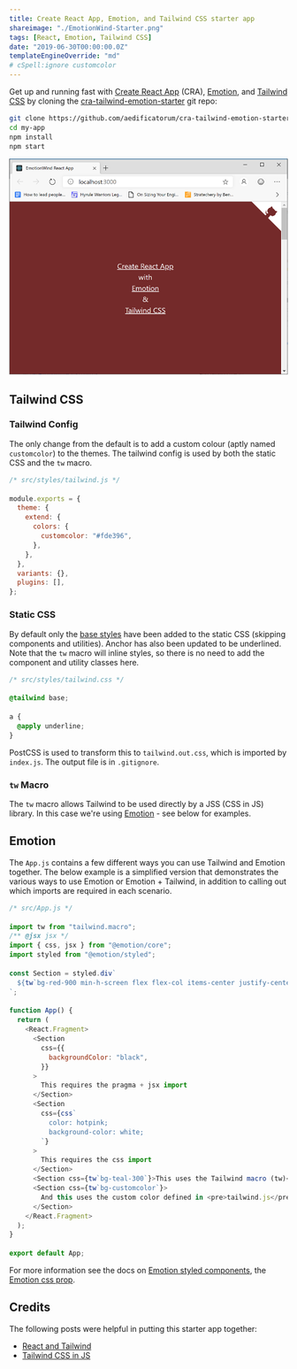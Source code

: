 ```yaml
---
title: Create React App, Emotion, and Tailwind CSS starter app
shareimage: "./EmotionWind-Starter.png"
tags: [React, Emotion, Tailwind CSS]
date: "2019-06-30T00:00:00.0Z"
templateEngineOverride: "md"
# cSpell:ignore customcolor
---
```


Get up and running fast with [Create React App][create react app] (CRA), [Emotion], and [Tailwind CSS] by cloning the [cra-tailwind-emotion-starter] git repo:

```bash
git clone https://github.com/aedificatorum/cra-tailwind-emotion-starter.git my-app
cd my-app
npm install
npm start
```

![App Splash](./EmotionWind-Starter.png)

## Tailwind CSS

### Tailwind Config

The only change from the default is to add a custom colour (aptly named `customcolor`) to the themes. The tailwind config is used by both the static CSS and the `tw` macro.

```js
/* src/styles/tailwind.js */

module.exports = {
  theme: {
    extend: {
      colors: {
        customcolor: "#fde396",
      },
    },
  },
  variants: {},
  plugins: [],
};
```

### Static CSS

By default only the [base styles] have been added to the static CSS (skipping components and utilities). Anchor has also been updated to be underlined. Note that the `tw` macro will inline styles, so there is no need to add the component and utility classes here.

```css
/* src/styles/tailwind.css */

@tailwind base;

a {
  @apply underline;
}
```

PostCSS is used to transform this to `tailwind.out.css`, which is imported by `index.js`. The output file is in `.gitignore`.

### `tw` Macro

The `tw` macro allows Tailwind to be used directly by a JSS (CSS in JS) library. In this case we're using [Emotion] - see below for examples.

## Emotion

The `App.js` contains a few different ways you can use Tailwind and Emotion together. The below example is a simplified version that demonstrates the various ways to use Emotion or Emotion + Tailwind, in addition to calling out which imports are required in each scenario.

```js
/* src/App.js */

import tw from "tailwind.macro";
/** @jsx jsx */
import { css, jsx } from "@emotion/core";
import styled from "@emotion/styled";

const Section = styled.div`
  ${tw`bg-red-900 min-h-screen flex flex-col items-center justify-center text-xl text-white`};
`;

function App() {
  return (
    <React.Fragment>
      <Section
        css={{
          backgroundColor: "black",
        }}
      >
        This requires the pragma + jsx import
      </Section>
      <Section
        css={css`
          color: hotpink;
          background-color: white;
        `}
      >
        This requires the css import
      </Section>
      <Section css={tw`bg-teal-300`}>This uses the Tailwind macro (tw)</Section>
      <Section css={tw`bg-customcolor`}>
        And this uses the custom color defined in <pre>tailwind.js</pre>
      </Section>
    </React.Fragment>
  );
}

export default App;
```

For more information see the docs on [Emotion styled components], the [Emotion css prop].

## Credits

The following posts were helpful in putting this starter app together:

- [React and Tailwind]
- [Tailwind CSS in JS]

[cra-tailwind-emotion-starter]: https://github.com/aedificatorum/cra-tailwind-emotion-starter.git
[create react app]: https://facebook.github.io/create-react-app/
[tailwind css]: https://tailwindcss.com/
[emotion]: https://emotion.sh/docs/introduction
[base styles]: https://tailwindcss.com/docs/adding-base-styles
[emotion styled components]: https://emotion.sh/docs/styled
[emotion css prop]: https://emotion.sh/docs/css-prop
[react and tailwind]: https://blog.nardsparagas.com/cra-and-tailwind/
[tailwind css in js]: https://wetainment.com/articles/tailwind-css-in-js/
